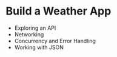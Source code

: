 # Build a Weather App
- Exploring an API 
- Networking 
- Concurrency and Error Handling 
- Working with JSON 
